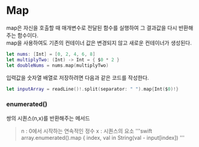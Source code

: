 # Map

map은 자신을 호출할 때 매개변수로 전달된 함수를 실행하여 그 결과값을 다시 반환해주는 함수이다.<br>
map을 사용하여도 기존의 컨테이너 값은 변경되지 않고 새로운 컨테이너가 생성된다.<br>
```swift
let nums: [Int] = [0, 2, 4, 6, 8]
let multiplyTwo: (Int) -> Int = { $0 * 2 }
let doubleNums = nums.map(multiplyTwo)
```
입력값을 숫자열 배열로 저장하려면 다음과 같은 코드를 작성한다.
```swift
let inputArray = readLine()!.split(separator: " ").map{Int($0)!}
```

### enumerated()
쌍의 시퀀스(n,x)를 반환해주는 메서드<br>
 > n : 0에서 시작하는 연속적인 정수
 > x : 시퀀스의 요소
'''swift
array.enumerated().map { index, val in
  String(val - input[index])
'''
